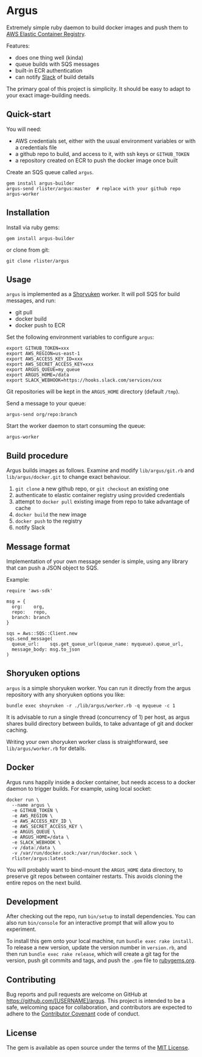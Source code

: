# Argus

Extremely simple ruby daemon to build docker images and push them to
[AWS Elastic Container Registry](https://aws.amazon.com/ecr/).

Features:

- does one thing well (kinda)
- queue builds with SQS messages
- built-in ECR authentication
- can notify [Slack](https://slack.com/) of build details

The primary goal of this project is simplicity. It should be easy to
adapt to your exact image-building needs.

## Quick-start

You will need:

- AWS credentials set, either with the usual environment variables or
  with a credentials file
- a github repo to build, and access to it, with ssh keys or
  `GITHUB_TOKEN`
- a repository created on ECR to push the docker image once built

Create an SQS queue called `argus`.

```
gem install argus-builder
argus-send rlister/argus:master  # replace with your github repo
argus-worker
```

## Installation

Install via ruby gems:

```
gem install argus-builder
```

or clone from git:

```
git clone rlister/argus
```

## Usage

`argus` is implemented as a
[Shoryuken](https://github.com/phstc/shoryuken) worker. It will poll
SQS for build messages, and run:

- git pull
- docker build
- docker push to ECR

Set the following environment variables to configure `argus`:

```
export GITHUB_TOKEN=xxx
export AWS_REGION=us-east-1
export AWS_ACCESS_KEY_ID=xxx
export AWS_SECRET_ACCESS_KEY=xxx
export ARGUS_QUEUE=my_queue
export ARGUS_HOME=/data
export SLACK_WEBHOOK=https://hooks.slack.com/services/xxx
```

Git repositories will be kept in the `ARGUS_HOME` directory (default `/tmp`).

Send a message to your queue:

```
argus-send org/repo:branch
```

Start the worker daemon to start consuming the queue:

```
argus-worker
```

## Build procedure

Argus builds images as follows. Examine and modify `lib/argus/git.rb`
and `lib/argus/docker.git` to change exact behaviour.

1. `git clone` a new github repo, or `git checkout` an existing one
1. authenticate to elastic container registry using provided credentials
1. attempt to `docker pull` existing image from repo to take advantage of cache
1. `docker build` the new image
1. `docker push` to the registry
1. notify Slack

## Message format

Implementation of your own message sender is simple, using any library
that can push a JSON object to SQS.

Example:

```
require 'aws-sdk'

msg = {
  org:    org,
  repo:   repo,
  branch: branch
}

sqs = Aws::SQS::Client.new
sqs.send_message(
  queue_url:    sqs.get_queue_url(queue_name: myqueue).queue_url,
  message_body: msg.to_json
)
```

## Shoryuken options

`argus` is a simple shoryuken worker. You can run it directly from the
argus repository with any shoryuken options you like:

```
bundle exec shoyruken -r ./lib/argus/worker.rb -q myqueue -c 1
```

It is advisable to run a single thread (concurrency of 1) per host, as
argus shares build directory between builds, to take advantage of git
and docker caching.

Writing your own shoryuken worker class is straightforward, see
`lib/argus/worker.rb` for details.

## Docker

Argus runs happily inside a docker container, but needs access to a
docker daemon to trigger builds. For example, using local socket:

```
docker run \
  --name argus \
  -e GITHUB_TOKEN \
  -e AWS_REGION \
  -e AWS_ACCESS_KEY_ID \
  -e AWS_SECRET_ACCESS_KEY \
  -e ARGUS_QUEUE \
  -e ARGUS_HOME=/data \
  -e SLACK_WEBHOOK \
  -v /data:/data \
  -v /var/run/docker.sock:/var/run/docker.sock \
  rlister/argus:latest
```

You will probably want to bind-mount the `ARGUS_HOME` data directory,
to preserve git repos between container restarts. This avoids cloning
the entire repos on the next build.

## Development

After checking out the repo, run `bin/setup` to install
dependencies. You can also run `bin/console` for an interactive prompt
that will allow you to experiment.

To install this gem onto your local machine, run `bundle exec rake
install`. To release a new version, update the version number in
`version.rb`, and then run `bundle exec rake release`, which will
create a git tag for the version, push git commits and tags, and push
the `.gem` file to [rubygems.org](https://rubygems.org).

## Contributing

Bug reports and pull requests are welcome on GitHub at
https://github.com/[USERNAME]/argus. This project is intended to be a
safe, welcoming space for collaboration, and contributors are expected
to adhere to the
[Contributor Covenant](http://contributor-covenant.org) code of
conduct.

## License

The gem is available as open source under the terms of the
[MIT License](http://opensource.org/licenses/MIT).